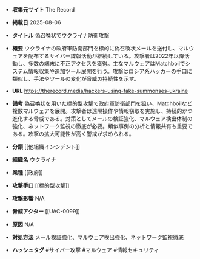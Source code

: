 - **収集元サイト**
The Record

- **掲載日**
2025-08-06

- **タイトル**
偽召喚状でウクライナ防衛攻撃

- **概要**
ウクライナの政府軍防衛部門を標的に偽召喚状メールを送付し、マルウェアを配布するサイバー諜報活動が継続している。攻撃者は2022年以降活動し、多数の端末に不正アクセスを獲得。主なマルウェアはMatchboilでシステム情報収集や追加ツール展開を行う。攻撃はロシア系ハッカーの手口に類似し、手法やツールの変化が脅威の持続性を示す。

- **URL**
https://therecord.media/hackers-using-fake-summonses-ukraine

- **備考**
偽召喚状を用いた標的型攻撃で政府軍防衛部門を狙い、Matchboilなど複数マルウェアを展開。攻撃者は遠隔操作や情報窃取を実施し、持続的かつ進化する脅威である。対策としてメールの検証強化、マルウェア検出体制の強化、ネットワーク監視の徹底が必要。類似事例の分析と情報共有も重要である。攻撃の拡大可能性が高く警戒が求められる。

- **分類**
[[他組織インシデント]]

- **組織名**
ウクライナ

- **業種**
[[政府]]

- **攻撃手口**
[[標的型攻撃]]

- **攻撃影響**
N/A

- **脅威アクター**
[[UAC-0099]]

- **原因**
N/A

- **対処方法**
メール検証強化、マルウェア検出強化、ネットワーク監視徹底

- **ハッシュタグ**
#サイバー攻撃 #マルウェア #情報セキュリティ
